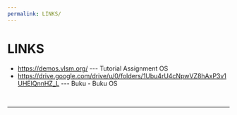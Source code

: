 ```yaml
---
permalink: LINKS/
---
```


# LINKS

* <https://demos.vlsm.org/> --- Tutorial Assignment OS
* <https://drive.google.com/drive/u/0/folders/1Ubu4rU4cNpwVZ8hAxP3v1UHElQnnHZ_L> --- Buku - Buku OS

<br>
<hr>
